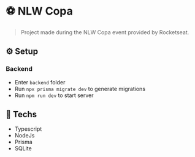 # ⚽️ NLW Copa
> Project made during the NLW Copa event provided by Rocketseat.

## ⚙️ Setup
### Backend
- Enter `backend` folder
- Run `npx prisma migrate dev` to generate migrations
- Run `npm run dev` to start server

## 🔑 Techs
- Typescript
- NodeJs
- Prisma
- SQLite